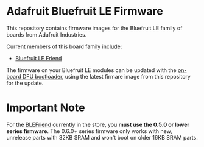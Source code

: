 Adafruit Bluefruit LE Firmware
==============================

This repository contains firmware images for the Bluefruit LE family of boards from Adafruit Industries.

Current members of this board family include:

- [Bluefruit LE Friend](https://www.adafruit.com/product/2267)

The firmware on your Bluefruit LE modules can be updated with the [on-board DFU bootloader](https://learn.adafruit.com/introducing-adafruit-ble-bluetooth-low-energy-friend/field-updates), using the latest firmare image from this repository for the update.

# Important Note

For the [BLEFriend](https://www.adafruit.com/product/2267) currently in the store, you **must use the 0.5.0 or lower series firmware**.  The 0.6.0+ series firmware only works with new, unrelease parts with 32KB SRAM and won't boot on older 16KB SRAM parts.
